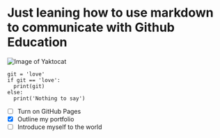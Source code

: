 # Just leaning how to use markdown to communicate with Github Education

![Image of Yaktocat](https://octodex.github.com/images/yaktocat.png)

```
git = 'love'
if git == 'love':
  print(git)
else:
  print('Nothing to say')
```

- [ ] Turn on GitHub Pages
- [X] Outline my portfolio
- [ ] Introduce myself to the world
